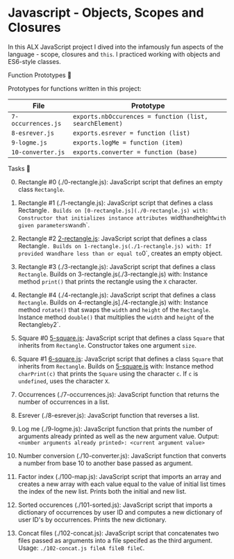 # Javascript - Objects, Scopes and Closures

In this ALX JavaScript project I dived into the infamously fun
aspects of the language - scope, closures and `this`. I practiced working with
objects and ES6-style classes.

 

Function Prototypes :floppy_disk:

Prototypes for functions written in this project:

| File               | Prototype                                               |
| ------------------ | ------------------------------------------------------- |
| `7-occurrences.js` | `exports.nbOccurences = function (list, searchElement)` |
| `8-esrever.js`     | `exports.esrever = function (list)`                     |
| `9-logme.js`       | `exports.logMe = function (item)`                       |
| `10-converter.js`  | `exports.converter = function (base)`                   |


 Tasks :page_with_curl:

0. Rectangle #0
(./0-rectangle.js): JavaScript script that defines an empty
  class `Rectangle`.

1. Rectangle #1
(./1-rectangle.js): JavaScript script that defines a class
 Rectangle`. Builds on [0-rectangle.js](./0-rectangle.js) with:
 Constructor that initializes instance attributes `width` and `height` with
 given parameters `w` and `h`.

2. Rectangle #2
 [2-rectangle.js](./2-rectangle.js): JavaScript script that defines a class
 Rectangle`. Builds on 1-rectangle.js(./1-rectangle.js) with:
    If provided `w` and `h` are less than or equal to `0`, creates an empty object.

3. Rectangle #3
  (./3-rectangle.js): JavaScript script that defines a class
  `Rectangle`. Builds on 3-rectangle.js(./3-rectangle.js) with:
   Instance method `print()` that prints the rectangle using the `X` character.

4. Rectangle #4
(./4-rectangle.js): JavaScript script that defines a class
  `Rectangle`. Builds on 4-rectangle.js]./4-rectangle.js) with:
   Instance method `rotate()` that swaps the `width` and `height` of the `Rectangle`.
   Instance method `double()` that multiplies the `width` and `height` of the
   Rectangle` by `2`.

5. Square #0
  [5-square.js](./5-square.js): JavaScript script that defines a class `Square`
  that inherits from `Rectangle`.
  Constructor takes one argument `size`.

6. Square #1
  [6-square.js](./6-square.js): JavaScript script that defines a class `Square`
  that inherits from `Rectangle`. Builds on [5-square.js](./5-square.js) with:
  Instance method `charPrint(c)` that prints the `Square` using the character
    `c`.
   If `c` is `undefined`, uses the character `X`.

7. Occurrences
   (./7-occurrences.js): JavaScript function that returns the
  number of occurrences in a list.

8. Esrever
  (./8-esrever.js): JavaScript function that reverses a list.

9. Log me
   (./9-logme.js): JavaScript function that prints the number of
  arguments already printed as well as the new argument value.
   Output: `<number arguments already printed>: <current argument value>`

10. Number conversion
  (./10-converter.js): JavaScript function that converts a number
  from base 10 to another base passed as argument.

11. Factor index
   (./100-map.js): JavaScript script that imports an array and creates
  a new array with each value equal to the value of initial list times the index of
  the new list.
  Prints both the initial and new list.

12. Sorted occurences
   (./101-sorted.js): JavaScript script that imports a dictionary
  of occurrences by user ID and computes a new dictionary of user ID's by occurrences.
   Prints the new dictionary.

13. Concat files
   (./102-concat.js): JavaScript script that concatenates two files
  passed as arguments into a file specifed as the third argument.
   Usage: `./102-concat.js fileA fileB fileC`.
